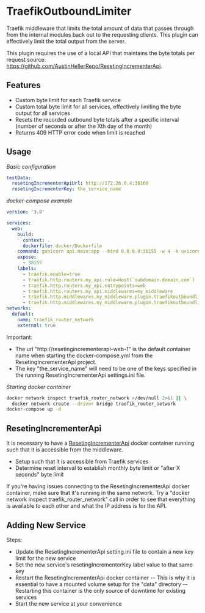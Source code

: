 # TraefikOutboundLimiter
Traefik middleware that limits the total amount of data that passes through from the internal modules back out to the requesting clients. This plugin can effectively limit the total output from the server.

This plugin requires the use of a local API that maintains the byte totals per request source: https://github.com/AustinHellerRepo/ResetingIncrementerApi.

## Features

- Custom byte limit for each Traefik service
- Custom total byte limit for all services, effectively limiting the byte output for all services
- Resets the recorded outbound byte totals after a specific interval (number of seconds or after the Xth day of the month)
- Returns 409 HTTP error code when limit is reached

## Usage

_Basic configuration_
```yml
testData:
  resetingIncrementerApiUrl: http://172.26.0.4:38160
  resetingIncrementerKey: the_service_name
```

_docker-compose example_
```yml
version: '3.8'

services:
  web:
    build:
      context: .
      dockerfile: docker/Dockerfile
    command: gunicorn api.main:app --bind 0.0.0.0:38155 -w 4 -k uvicorn.workers.UvicornWorker
    expose:
      - 38155
    labels:
      - traefik.enable=true
      - traefik.http.routers.my_api.rule=Host(`subdomain.domain.com`)
      - traefik.http.routers.my_api.entrypoints=web
      - traefik.http.routers.my_api.middlewares=my_middleware
      - traefik.http.middlewares.my_middleware.plugin.traefikoutboundlimiter.resetingIncrementerApiUrl=http://resetingincrementerapi-web-1:38160
      - traefik.http.middlewares.my_middleware.plugin.traefikoutboundlimiter.resetingIncrementerKey=the_service_name
networks:
  default:
    name: traefik_router_network
    external: true
```
Important:
- The url "http://resetingincrementerapi-web-1" is the default container name when starting the docker-compose.yml from the ResetingIncrementerApi project.
- The key "the_service_name" will need to be one of the keys specified in the running ResetingIncrementerApi settings.ini file.

_Starting docker container_
```sh
docker network inspect traefik_router_network >/dev/null 2>&1 || \
  docker network create --driver bridge traefik_router_network
docker-compose up -d
```

## ResetingIncrementerApi

It is necessary to have a [ResetingIncrementerApi](https://github.com/AustinHellerRepo/ResetingIncrementerApi) docker container running such that it is accessible from the middleware.

- Setup such that it is accessible from Traefik services
- Determine reset interval to establish monthly byte limit or "after X seconds" byte limit

If you're having issues connecting to the ResetingIncrementerApi docker container, make sure that it's running in the same network. Try a "docker network inspect traefik_router_network" call in order to see that everything is available to each other and what the IP address is for the API.

## Adding New Service
Steps:
- Update the ResetingIncrementerApi setting.ini file to contain a new key limit for the new service
- Set the new service's resetingIncrementerKey label value to that same key
- Restart the ResetingIncrementerApi docker container
-- This is why it is essential to have a mounted volume setup for the "data" directory
-- Restarting this container is the only source of downtime for existing services
- Start the new service at your convenience
